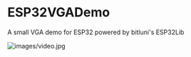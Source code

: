 # ESP32VGADemo
A small VGA demo for ESP32 powered by bitluni's ESP32Lib

![images/video.jpg](https://www.youtube.com/watch?v=jPYPp-VyAak)
